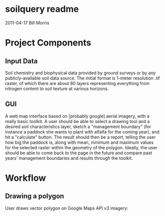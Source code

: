 # soilquery readme
2011-04-17
Bill Morris

# Project Components
## Input Data
Soil chemistry and biophysical data provided by ground surveys or by any publicly-available soil data source. The initial format is 1-meter resolution .tif raster, of which there are about 80 layers representing everything from nitrogen content to soil texture at various horizons.
## GUI
A web map interface based on [probably google] aerial imagery, with a really basic toolkit. A user should be able to select a drawing tool and a desired soil characteristics layer, sketch a "management boundary" (for instance a paddock she wants to plant with alfalfa for the coming year), and hit a "calculate" button. The result should then be a report, telling the user how big the paddock is, along with mean, minimum and maximum values for the selected raster within the geometry of the polygon. Ideally, the user should be able to come back to the page in the future and compare past years' management boundaries and results through the toolkit.

# Workflow
## Drawing a polygon
User draws vector polygon on Google Maps API v3 imagery:
    <head> 
    <meta name="viewport" content="width=device-width; initial-scale=1.0; maximum-scale=1.0; user-scalable=0;" /> 
    <meta name="apple-mobile-web-app-capable" content="yes" /> 
    <title>Modify Feature</title> 
    <link rel="stylesheet" href="../theme/default/style.css" type="text/css" /> 
    <link rel="stylesheet" href="style.css" type="text/css" /> 
    <style type="text/css"> 
        #controls {
            width: 512px;
        }
        #controlToggle {
            padding-left: 1em;
        }
        #controlToggle li {
            list-style: none;
        }
    </style> 
    <script src="../lib/Firebug/firebug.js"></script> 
    <script src="../OpenLayers.js"></script> 
    <script type="text/javascript"> 
        var map, vectors, controls;
        function init(){
            map = new OpenLayers.Map('map');
            var wms = new OpenLayers.Layer.WMS( "OpenLayers WMS", 
                "http://vmap0.tiles.osgeo.org/wms/vmap0?", {layers: 'basic'}); 
            OpenLayers.Feature.Vector.style['default']['strokeWidth'] = '2';
 
            // allow testing of specific renderers via "?renderer=Canvas", etc
            var renderer = OpenLayers.Util.getParameters(window.location.href).renderer;
            renderer = (renderer) ? [renderer] : OpenLayers.Layer.Vector.prototype.renderers;
 
            vectors = new OpenLayers.Layer.Vector("Vector Layer", {
                renderers: renderer
            });
 
            map.addLayers([wms, vectors]);
            map.addControl(new OpenLayers.Control.LayerSwitcher());
            map.addControl(new OpenLayers.Control.MousePosition());
            
            function report(event) {
                OpenLayers.Console.log(event.type, event.feature ? event.feature.id : event.components);
            }
            vectors.events.on({
                "beforefeaturemodified": report,
                "featuremodified": report,
                "afterfeaturemodified": report,
                "vertexmodified": report,
                "sketchmodified": report,
                "sketchstarted": report,
                "sketchcomplete": report
            });
            controls = {
                point: new OpenLayers.Control.DrawFeature(vectors,
                            OpenLayers.Handler.Point),
                line: new OpenLayers.Control.DrawFeature(vectors,
                            OpenLayers.Handler.Path),
                polygon: new OpenLayers.Control.DrawFeature(vectors,
                            OpenLayers.Handler.Polygon),
                regular: new OpenLayers.Control.DrawFeature(vectors,
                            OpenLayers.Handler.RegularPolygon,
                            {handlerOptions: {sides: 5}}),
                modify: new OpenLayers.Control.ModifyFeature(vectors)
            };
            
            for(var key in controls) {
                map.addControl(controls[key]);
            }
            
            map.setCenter(new OpenLayers.LonLat(0, 0), 3);
            document.getElementById('noneToggle').checked = true;
        }
        
        function update() {
            // reset modification mode
            controls.modify.mode = OpenLayers.Control.ModifyFeature.RESHAPE;
            var rotate = document.getElementById("rotate").checked;
            if(rotate) {
                controls.modify.mode |= OpenLayers.Control.ModifyFeature.ROTATE;
            }
            var resize = document.getElementById("resize").checked;
            if(resize) {
                controls.modify.mode |= OpenLayers.Control.ModifyFeature.RESIZE;
                var keepAspectRatio = document.getElementById("keepAspectRatio").checked;
                if (keepAspectRatio) {
                    controls.modify.mode &= ~OpenLayers.Control.ModifyFeature.RESHAPE;
                }
            }
            var drag = document.getElementById("drag").checked;
            if(drag) {
                controls.modify.mode |= OpenLayers.Control.ModifyFeature.DRAG;
            }
            if (rotate || drag) {
                controls.modify.mode &= ~OpenLayers.Control.ModifyFeature.RESHAPE;
            }
            var sides = parseInt(document.getElementById("sides").value);
            sides = Math.max(3, isNaN(sides) ? 0 : sides);
            controls.regular.handler.sides = sides;
            var irregular =  document.getElementById("irregular").checked;
            controls.regular.handler.irregular = irregular;
        }
 
        function toggleControl(element) {
            for(key in controls) {
                var control = controls[key];
                if(element.value == key && element.checked) {
                    control.activate();
                } else {
                    control.deactivate();
                }
            }
        }
        
    </script> 
  </head> 
  <body onload="init()"> 
    <h1 id="title">OpenLayers Modify Feature Example</h1> 
    <div id="tags"> 
        vertices, digitizing, draw, drawing
    </div> 
    <div id="shortdesc">A demonstration of the ModifyFeature control for editing vector features.</div> 
    <div id="map" class="smallmap"></div> 
    <div id="controls"> 
        <ul id="controlToggle"> 
            <li> 
                <input type="radio" name="type" value="none" id="noneToggle"
                       onclick="toggleControl(this);" checked="checked" /> 
                <label for="noneToggle">navigate</label> 
            </li> 
            <li> 
                <input type="radio" name="type" value="point" id="pointToggle" onclick="toggleControl(this);" /> 
                <label for="pointToggle">draw point</label> 
            </li> 
            <li> 
                <input type="radio" name="type" value="line" id="lineToggle" onclick="toggleControl(this);" /> 
                <label for="lineToggle">draw line</label> 
            </li> 
            <li> 
                <input type="radio" name="type" value="polygon" id="polygonToggle" onclick="toggleControl(this);" /> 
                <label for="polygonToggle">draw polygon</label> 
            </li> 
            <li> 
                <input type="radio" name="type" value="regular" id="regularToggle" onclick="toggleControl(this);" /> 
                <label for="regularToggle">draw regular polygon</label> 
                <label for="sides"> - sides</label> 
                <input id="sides" type="text" size="2" maxlength="2"
                       name="sides" value="5" onchange="update()" /> 
                <ul> 
                    <li> 
                        <input id="irregular" type="checkbox"
                               name="irregular" onchange="update()" /> 
                        <label for="irregular">irregular</label> 
                    </li> 
                </ul> 
            </li> 
            <li> 
                <input type="radio" name="type" value="modify" id="modifyToggle"
                       onclick="toggleControl(this);" /> 
                <label for="modifyToggle">modify feature</label> 
                <ul> 
                    <li> 
                        <input id="rotate" type="checkbox"
                               name="rotate" onchange="update()" /> 
                        <label for="rotate">allow rotation</label> 
                    </li> 
                    <li> 
                        <input id="resize" type="checkbox"
                               name="resize" onchange="update()" /> 
                        <label for="resize">allow resizing</label> 
                        (<input id="keepAspectRatio" type="checkbox"
                               name="keepAspectRatio" onchange="update()" checked="checked" /> 
                        <label for="keepAspectRatio">keep aspect ratio</label>)
                    </li> 
                    <li> 
                        <input id="drag" type="checkbox"
                               name="drag" onchange="update()" /> 
                        <label for="drag">allow dragging</label> 
                    </li> 
                </ul> 
            </li> 
        </ul> 
    </div> 
  </body> 
## Passing the geometry
Polygon geometry is passed to a database, also stored there for future graphic retrieval
## Agoodle query
Polygon is used to query soil raster data stored in the same database via agoodle (https://github.com/brentp/agoodle)
## Query result storage
Calculation results are stored in the database associated with the polygon
## To-User onscreen query output
Results are written to a neat-looking report onscreen for the user, perhaps with a bar chart graphic and/or an option to download an .xls.